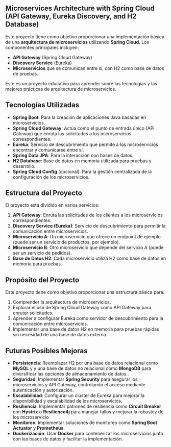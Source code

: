 ## Microservices Architecture with Spring Cloud (API Gateway, Eureka Discovery, and H2 Database)

Este proyecto tiene como objetivo proporcionar una implementación básica de una **arquitectura de microservicios** utilizando **Spring Cloud**. Los componentes principales incluyen:

- **API Gateway** (Spring Cloud Gateway)
- **Discovery Service** (Eureka)
- **Microservicios** que se comunican entre sí, con H2 como base de datos de pruebas.

Este es un proyecto educativo para aprender sobre las tecnologías y las mejores prácticas de arquitectura de microservicios.

## Tecnologías Utilizadas

- **Spring Boot**: Para la creación de aplicaciones Java basadas en microservicios.
- **Spring Cloud Gateway**: Actúa como el punto de entrada único (API Gateway) que enruta las solicitudes a los microservicios correspondientes.
- **Eureka**: Servicio de descubrimiento que permite a los microservicios encontrar y comunicarse entre sí.
- **Spring Data JPA**: Para la interacción con bases de datos.
- **H2 Database**: Base de datos en memoria utilizada para pruebas y desarrollo.
- **Spring Cloud Config** (opcional): Para la gestión centralizada de la configuración de los microservicios.

## Estructura del Proyecto

El proyecto está dividido en varios servicios:

1. **API Gateway**: Enruta las solicitudes de los clientes a los microservicios correspondientes.
2. **Discovery Service (Eureka)**: Servicio de descubrimiento para permitir la comunicación entre microservicios.
3. **Microservicio A**: Un microservicio que ofrece un endpoint de ejemplo (puede ser un servicio de productos, por ejemplo).
4. **Microservicio B**: Otro microservicio que depende del servicio A (puede ser un servicio de pedidos).
5. **Base de Datos H2**: Cada microservicio utiliza H2 como base de datos en memoria para pruebas.




## Propósito del Proyecto
Este proyecto tiene como objetivo proporcionar una estructura básica para:

1. Comprender la arquitectura de microservicios.
2. Explorar el uso de Spring Cloud Gateway como API Gateway para enrutar solicitudes.
3. Aprender a configurar Eureka como servidor de descubrimiento para la comunicación entre microservicios.
4. Implementar una base de datos H2 en memoria para pruebas rápidas sin necesidad de una base de datos externa.


## Futuras Posibles Mejoras
- **Persistencia**: Reemplazar H2 por una base de datos relacional como **MySQL** y  y una base de datos no relacional como **MongoDB** para diversificar las opciones de almacenamiento de datos..
- **Seguridad**: Implementar **Spring Security** para asegurar los microservicios y API Gateway, controlando el acceso mediante autenticación y autorización.
- **Escalabilidad**: Configurar un clúster de Eureka para mejorar la disponibilidad y escalabilidad de los microservicios.
- **Resiliencia**: Implementar patrones de resiliencia como **Circuit Breaker** con **Hystrix** o **Resilience4j** para manejar fallos y mejorar la robustez de los microservicio
- **Monitoreo**: Implementar soluciones de monitoreo como **Spring Boot Actuator** y **Prometheus**.
- **Dockerización**: Usar **Docker** para contenerizar los microservicios junto con las bases de datos y facilitar la implementación.


